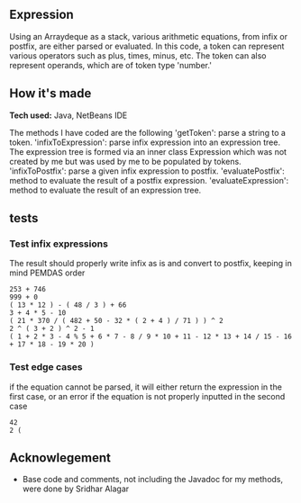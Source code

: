 ## Expression
Using an Arraydeque as a stack, various arithmetic equations, from infix or postfix, are either parsed or evaluated. In this code, a token can represent various operators such as plus, times, minus, etc. The token can also represent operands, which are of token type 'number.'

## How it's made
**Tech used:** Java, NetBeans IDE

The methods I have coded are the following
'getToken': parse a string to a token.
'infixToExpression': parse infix expression into an expression tree. The expression tree is formed via an inner class Expression which was not created by me but was used by me to be populated by tokens. 
'infixToPostfix':  parse a given infix expression to postfix.
'evaluatePostfix': method to evaluate the result of a postfix expression.
'evaluateExpression': method to evaluate the result of an expression tree.


## tests
### Test infix expressions
The result should properly write infix as is and convert to postfix, keeping in mind PEMDAS order
```
253 + 746
999 + 0
( 13 * 12 ) - ( 48 / 3 ) + 66
3 + 4 * 5 - 10
( 21 * 370 / ( 482 + 50 - 32 * ( 2 + 4 ) / 71 ) ) ^ 2
2 ^ ( 3 + 2 ) ^ 2 - 1
( 1 + 2 * 3 - 4 % 5 + 6 * 7 - 8 / 9 * 10 + 11 - 12 * 13 + 14 / 15 - 16 + 17 * 18 - 19 * 20 ) 
```
### Test edge cases
if the equation cannot be parsed, it will either return the expression in the first case, or an error if the equation is not properly inputted in the second case

```
42
2 (
```
## Acknowlegement
* Base code and comments, not including the Javadoc for my methods, were done by Sridhar Alagar 




